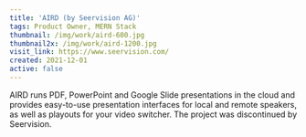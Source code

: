 ```yaml
---
title: 'AIRD (by Seervision AG)'
tags: Product Owner, MERN Stack
thumbnail: /img/work/aird-600.jpg
thumbnail2x: /img/work/aird-1200.jpg
visit_link: https://www.seervision.com/
created: 2021-12-01
active: false
---
```


AIRD runs PDF, PowerPoint and Google Slide presentations in the cloud and provides easy-to-use presentation interfaces for local and remote speakers, as well as playouts for your video switcher. The project was discontinued by Seervision.
